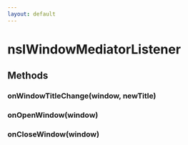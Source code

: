 ```yaml
---
layout: default
---
```


# nsIWindowMediatorListener #

## Methods ##

### onWindowTitleChange(window, newTitle) ###

### onOpenWindow(window) ###

### onCloseWindow(window) ###
